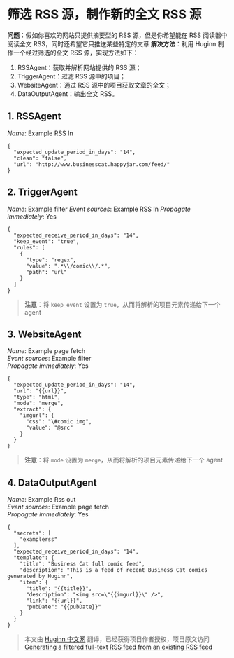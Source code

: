 # 筛选 RSS 源，制作新的全文 RSS 源

**问题**：假如你喜欢的网站只提供摘要型的 RSS 源，但是你希望能在 RSS 阅读器中阅读全文 RSS，同时还希望它只推送某些特定的文章
**解决方法**：利用 Huginn 制作一个经过筛选的全文 RSS 源，实现方法如下：
1. RSSAgent：获取并解析网站提供的 RSS 源；
2. TriggerAgent：过滤 RSS 源中的项目；
3. WebsiteAgent：通过 RSS 源中的项目获取文章的全文；
4. DataOutputAgent：输出全文 RSS。

## 1. RSSAgent

_Name_: Example RSS In
```
{
  "expected_update_period_in_days": "14",
  "clean": "false",
  "url": "http://www.businesscat.happyjar.com/feed/"
}
```

## 2. TriggerAgent

_Name_: Example filter
_Event sources_: Example RSS In
_Propagate immediately_: Yes
```
{
  "expected_receive_period_in_days": "14",
  "keep_event": "true",
  "rules": [
    {
      "type": "regex",
      "value": ".*\\/comic\\/.*",
      "path": "url"
    }
  ]
}
```
> **注意**：将 `keep_event` 设置为 `true`，从而将解析的项目元素传递给下一个 agent

## 3. WebsiteAgent

_Name_: Example page fetch  
_Event sources_: Example filter  
_Propagate immediately_: Yes  
```
{
  "expected_update_period_in_days": "14",
  "url": "{{url}}",
  "type": "html",
  "mode": "merge",
  "extract": {
    "imgurl": {
      "css": "\#comic img",
      "value": "@src"
    }
  }
}
```
> **注意**：将 `mode` 设置为 `merge`，从而将解析的项目元素传递给下一个 agent

## 4. DataOutputAgent

_Name_: Example Rss out  
_Event sources_: Example page fetch  
_Propagate immediately_: Yes  

```
{
  "secrets": [
    "examplerss"
  ],
  "expected_receive_period_in_days": "14",
  "template": {
    "title": "Business Cat full comic feed",
    "description": "This is a feed of recent Business Cat comics generated by Huginn",
    "item": {
      "title": "{{title}}",
      "description": "<img src=\"{{imgurl}}\" />",
      "link": "{{url}}",
      "pubDate": "{{pubDate}}"
    }
  }
}
```

> 本文由 [Huginn 中文网](http://huginn.cn) 翻译，已经获得项目作者授权，项目原文访问 [Generating a filtered full-text RSS feed from an existing RSS feed](https://github.com/cantino/huginn/wiki/Generating-a-filtered-full-text-RSS-feed)

